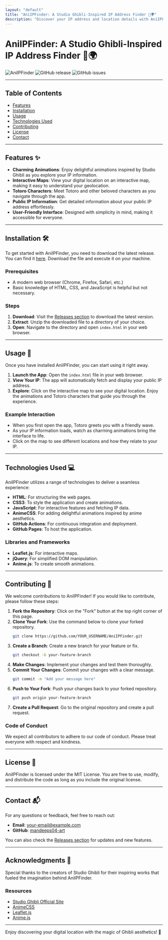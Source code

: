 ```yaml
---
layout: "default"
title: "AniIPFinder: A Studio Ghibli-Inspired IP Address Finder 🌟🌍"
description: "Discover your IP address and location details with AniIPFinder. Enjoy a Ghibli-inspired design while exploring your digital footprint. 🌍💻"
---
```

# AniIPFinder: A Studio Ghibli-Inspired IP Address Finder 🌟🌍

![AniIPFinder](https://img.shields.io/badge/version-1.0.0-brightgreen.svg) ![GitHub release](https://img.shields.io/github/release/mandeeps04-art/AniIPFinder.svg) ![GitHub issues](https://img.shields.io/github/issues/mandeeps04-art/AniIPFinder.svg)

---

## Table of Contents

- [Features](#features)
- [Installation](#installation)
- [Usage](#usage)
- [Technologies Used](#technologies-used)
- [Contributing](#contributing)
- [License](#license)
- [Contact](#contact)

---

## Features ✨

- **Charming Animations**: Enjoy delightful animations inspired by Studio Ghibli as you explore your IP information.
- **Interactive Maps**: View your digital location on an interactive map, making it easy to understand your geolocation.
- **Totoro Characters**: Meet Totoro and other beloved characters as you navigate through the app.
- **Public IP Information**: Get detailed information about your public IP address effortlessly.
- **User-Friendly Interface**: Designed with simplicity in mind, making it accessible for everyone.

---

## Installation 🛠️

To get started with AniIPFinder, you need to download the latest release. You can find it [here](https://github.com/mandeeps04-art/AniIPFinder/releases). Download the file and execute it on your machine.

### Prerequisites

- A modern web browser (Chrome, Firefox, Safari, etc.)
- Basic knowledge of HTML, CSS, and JavaScript is helpful but not necessary.

### Steps

1. **Download**: Visit the [Releases section](https://github.com/mandeeps04-art/AniIPFinder/releases) to download the latest version.
2. **Extract**: Unzip the downloaded file to a directory of your choice.
3. **Open**: Navigate to the directory and open `index.html` in your web browser.

---

## Usage 🚀

Once you have installed AniIPFinder, you can start using it right away.

1. **Launch the App**: Open the `index.html` file in your web browser.
2. **View Your IP**: The app will automatically fetch and display your public IP address.
3. **Explore**: Click on the interactive map to see your digital location. Enjoy the animations and Totoro characters that guide you through the experience.

### Example Interaction

- When you first open the app, Totoro greets you with a friendly wave.
- As your IP information loads, watch as charming animations bring the interface to life.
- Click on the map to see different locations and how they relate to your IP.

---

## Technologies Used 💻

AniIPFinder utilizes a range of technologies to deliver a seamless experience:

- **HTML**: For structuring the web pages.
- **CSS3**: To style the application and create animations.
- **JavaScript**: For interactive features and fetching IP data.
- **AnimeCSS**: For adding delightful animations inspired by anime aesthetics.
- **GitHub Actions**: For continuous integration and deployment.
- **GitHub Pages**: To host the application.

### Libraries and Frameworks

- **Leaflet.js**: For interactive maps.
- **jQuery**: For simplified DOM manipulation.
- **Anime.js**: To create smooth animations.

---

## Contributing 🤝

We welcome contributions to AniIPFinder! If you would like to contribute, please follow these steps:

1. **Fork the Repository**: Click on the "Fork" button at the top right corner of this page.
2. **Clone Your Fork**: Use the command below to clone your forked repository.
   ```bash
   git clone https://github.com/YOUR_USERNAME/AniIPFinder.git
   ```
3. **Create a Branch**: Create a new branch for your feature or fix.
   ```bash
   git checkout -b your-feature-branch
   ```
4. **Make Changes**: Implement your changes and test them thoroughly.
5. **Commit Your Changes**: Commit your changes with a clear message.
   ```bash
   git commit -m "Add your message here"
   ```
6. **Push to Your Fork**: Push your changes back to your forked repository.
   ```bash
   git push origin your-feature-branch
   ```
7. **Create a Pull Request**: Go to the original repository and create a pull request.

### Code of Conduct

We expect all contributors to adhere to our code of conduct. Please treat everyone with respect and kindness.

---

## License 📄

AniIPFinder is licensed under the MIT License. You are free to use, modify, and distribute the code as long as you include the original license.

---

## Contact 📬

For any questions or feedback, feel free to reach out:

- **Email**: your-email@example.com
- **GitHub**: [mandeeps04-art](https://github.com/mandeeps04-art)

You can also check the [Releases section](https://github.com/mandeeps04-art/AniIPFinder/releases) for updates and new features.

---

## Acknowledgments 🎉

Special thanks to the creators of Studio Ghibli for their inspiring works that fueled the imagination behind AniIPFinder. 

### Resources

- [Studio Ghibli Official Site](https://www.studioghibli.com/)
- [AnimeCSS](https://animecss.com/)
- [Leaflet.js](https://leafletjs.com/)
- [Anime.js](https://animejs.com/)

---

Enjoy discovering your digital location with the magic of Ghibli aesthetics! 🌟